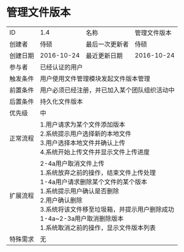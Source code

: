 # 管理文件版本
<table>
<tbody>
<tr><td>ID</td><td>1.4</td><td>名称</td><td>管理文件版本</td></tr>
<tr><td>创建者</td><td>侍硕</td><td>最后一次更新者</td><td>侍硕</td></tr>
<tr><td>创建日期</td><td>2016-10-24</td><td>最近更新日期</td><td>2016-10-24</td></tr>
<tr><td>参与者</td><td colspan="3">已经认证的用户</td></tr>
<tr><td>触发条件</td><td colspan="3">用户使用文件管理模块发起文件版本管理</td></tr>
<tr><td>前置条件</td><td colspan="3">用户必须已经注册，并已加入某个团队组织活动中</td></tr>
<tr><td>后置条件</td><td colspan="3">持久化文件版本</td></tr>
<tr><td>优先级</td><td colspan="3">中</td></tr>
<tr><td>正常流程</td><td colspan="3">
1.用户请求为某个文件添加版本<br>
2.系统提示用户选择新的本地文件<br>
3.用户选择本地文件并确认上传<br>
4.系统开始上传文件并显示文件上传进度<br>
</td></tr>
<tr><td>扩展流程</td><td colspan="3">
2-4a用户取消文件上传<br>
1.系统放弃之前的操作，结束文件上传处理<br>
1-4a用户请求删除某个文件的某个版本<br>
1.系统提示用户确认是否删除<br>
2.用户确认删除<br>
3.系统将该文件移至垃圾箱，并提示用户删除成功<br>
1-4a~2-3a用户取消删除版本<br>
1.系统取消之前的操作，显示文件版本列表<br>
</td></tr>
<tr><td>特殊需求</td><td colspan="3">无 </td></tr>
</tbody>
</table>
